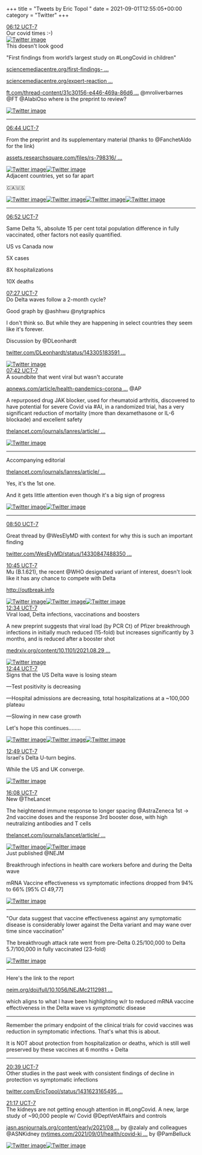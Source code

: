 +++
title = "Tweets by Eric Topol " 
date = 2021-09-01T12:55:05+00:00
category = "Twitter"
+++
<div class="tweet"> 
<div class="profile"> 
<a href="https://twitter.com/erictopol/status/1433055144845844481" target="_blank" rel="noreferer">06:12 UCT-7</a> 
</div> 
<div class="content"> 
Our covid times :-) </div> 
<a href="/twitter/erictopol/images/E-M78VGVUAAO6D6.jpg"  ><img src="/twitter/erictopol/images/E-M78VGVUAAO6D6.jpg" alt="Twitter image" ></img></a></div> 
<div class="thread"> 
<div class="thread-content"> 
This doesn't look good

"First findings from world’s largest study on #LongCovid  in children" 

<a href="https://www.sciencemediacentre.org/first-findings-from-worlds-largest-study-on-long-covid-in-children/" target="_blank" rel="noreferer">sciencemediacentre.org/first-findings- ...</a> 


<a href="https://www.sciencemediacentre.org/expert-reaction-to-preprint-from-the-clock-study-looking-at-long-covid-in-children/" target="_blank" rel="noreferer">sciencemediacentre.org/expert-reaction ...</a> 


<a href="https://www.ft.com/thread-content/31c30156-e446-469a-86d6-a1b93ccf91a0" target="_blank" rel="noreferer">ft.com/thread-content/31c30156-e446-469a-86d6 ...</a> 
  @mroliverbarnes @FT @AlabiOso where is the preprint to review? </div> 
<a href="/twitter/erictopol/images/E-M_DYZVUAY2kay.jpg"  ><img src="/twitter/erictopol/images/E-M_DYZVUAY2kay.jpg" alt="Twitter image" ></img></a><hr><div class="profile"> 
<a href="https://twitter.com/erictopol/status/1433063291979399171" target="_blank" rel="noreferer">06:44 UCT-7</a> 
</div> 
<div class="content"> 
From the preprint and its supplementary material (thanks to @FanchetAldo for the link)

<a href="https://assets.researchsquare.com/files/rs-798316/v1/8322114d-03ed-42ad-8fdb-883a05a64643.pdf?c=1628633145" target="_blank" rel="noreferer">assets.researchsquare.com/files/rs-798316/ ...</a> 
 </div> 
<a href="/twitter/erictopol/images/E-NDEFBVgAMAZlN.png"  ><img src="/twitter/erictopol/images/E-NDEFBVgAMAZlN.png" alt="Twitter image" ></img></a><a href="/twitter/erictopol/images/E-NDG1IVIAEUOb1.jpg"  ><img src="/twitter/erictopol/images/E-NDG1IVIAEUOb1.jpg" alt="Twitter image" ></img></a></div> 
<div class="thread"> 
<div class="thread-content"> 
Adjacent countries, yet so far apart

🇨🇦🇺🇸 </div> 
<a href="/twitter/erictopol/images/E-LT68SVEAIwmKd.jpg"  ><img src="/twitter/erictopol/images/E-LT68SVEAIwmKd.jpg" alt="Twitter image" ></img></a><a href="/twitter/erictopol/images/E-LTkK1VQAoJZe0.jpg"  ><img src="/twitter/erictopol/images/E-LTkK1VQAoJZe0.jpg" alt="Twitter image" ></img></a><a href="/twitter/erictopol/images/E-LTmddVQAIBsYk.jpg"  ><img src="/twitter/erictopol/images/E-LTmddVQAIBsYk.jpg" alt="Twitter image" ></img></a><a href="/twitter/erictopol/images/E-LTp1IUUAMesgk.jpg"  ><img src="/twitter/erictopol/images/E-LTp1IUUAMesgk.jpg" alt="Twitter image" ></img></a><hr><div class="profile"> 
<a href="https://twitter.com/erictopol/status/1433065133136248836" target="_blank" rel="noreferer">06:52 UCT-7</a> 
</div> 
<div class="content"> 
Same Delta %, absolute 15 per cent total population difference in fully vaccinated, other factors not easily quantified.

US vs Canada now

5X cases

8X hospitalizations

10X deaths</div> 
</div> 
<div class="tweet"> 
<div class="profile"> 
<a href="https://twitter.com/erictopol/status/1433074082665304077" target="_blank" rel="noreferer">07:27 UCT-7</a> 
</div> 
<div class="content"> 
Do Delta waves follow a 2-month cycle? 

Good graph by @ashhwu @nytgraphics 

I don't think so. But while they are happening in select countries they seem like it's forever.

Discussion by @DLeonhardt 

<a href="https://twitter.com/DLeonhardt/status/1433051835913355266" target="_blank" rel="noreferer">twitter.com/DLeonhardt/status/143305183591 ...</a> 
 </div> 
<a href="/twitter/erictopol/images/E-NM9N-VkAMgJqk.jpg"  ><img src="/twitter/erictopol/images/E-NM9N-VkAMgJqk.jpg" alt="Twitter image" ></img></a></div> 
<div class="tweet"> 
<div class="profile"> 
<a href="https://twitter.com/erictopol/status/1433077932793077766" target="_blank" rel="noreferer">07:42 UCT-7</a> 
</div> 
<div class="content"> 
A soundbite that went viral but wasn't accurate

<a href="https://apnews.com/article/health-pandemics-coronavirus-pandemic-9845c7257300ff6546c20489e642a1ea" target="_blank" rel="noreferer">apnews.com/article/health-pandemics-corona ...</a> 
 @AP</div> 
</div> 
<div class="thread"> 
<div class="thread-content"> 
A repurposed drug JAK blocker, used for rheumatoid arthritis, discovered to have potential for severe Covid via #AI, in a randomized trial, has a very significant reduction of mortality (more than dexamethasone or IL-6 blockade) and excellent safety

<a href="https://www.thelancet.com/journals/lanres/article/PIIS2213-2600(21)00331-3/fulltext" target="_blank" rel="noreferer">thelancet.com/journals/lanres/article/ ...</a> 
 </div> 
<a href="/twitter/erictopol/images/E-NdI_sUUAELupq.jpg"  ><img src="/twitter/erictopol/images/E-NdI_sUUAELupq.jpg" alt="Twitter image" ></img></a><hr><div class="thread-content"> 
Accompanying editorial

<a href="https://www.thelancet.com/journals/lanres/article/PIIS2213-2600(21)00358-1/fulltext" target="_blank" rel="noreferer">thelancet.com/journals/lanres/article/ ...</a> 


Yes, it's the 1st one.

And it gets little attention even though it's a big sign of progress </div> 
<a href="/twitter/erictopol/images/E-NdXwyUYAg9IB4.jpg"  ><img src="/twitter/erictopol/images/E-NdXwyUYAg9IB4.jpg" alt="Twitter image" ></img></a><a href="/twitter/erictopol/images/E-NdZVsVgAAsARl.jpg"  ><img src="/twitter/erictopol/images/E-NdZVsVgAAsARl.jpg" alt="Twitter image" ></img></a><hr><div class="profile"> 
<a href="https://twitter.com/erictopol/status/1433094800316657667" target="_blank" rel="noreferer">08:50 UCT-7</a> 
</div> 
<div class="content"> 
Great thread by @WesElyMD with context for why this is such an important finding 

<a href="https://twitter.com/WesElyMD/status/1433084748835049478" target="_blank" rel="noreferer">twitter.com/WesElyMD/status/14330847488350 ...</a> 
</div> 
</div> 
<div class="tweet"> 
<div class="profile"> 
<a href="https://twitter.com/erictopol/status/1433123855778729986" target="_blank" rel="noreferer">10:45 UCT-7</a> 
</div> 
<div class="content"> 
Mu (B.1.621), the recent @WHO designated variant of interest, doesn't look like it has any chance to compete with Delta

<a href="http://outbreak.info" target="_blank" rel="noreferer">http://outbreak.info</a> 
 </div> 
<a href="/twitter/erictopol/images/E-N6X_YVEAAJ2DL.jpg"  ><img src="/twitter/erictopol/images/E-N6X_YVEAAJ2DL.jpg" alt="Twitter image" ></img></a><a href="/twitter/erictopol/images/E-N6ZOuUcAEVhsq.jpg"  ><img src="/twitter/erictopol/images/E-N6ZOuUcAEVhsq.jpg" alt="Twitter image" ></img></a><a href="/twitter/erictopol/images/E-N6asGVcAUG_YW.jpg"  ><img src="/twitter/erictopol/images/E-N6asGVcAUG_YW.jpg" alt="Twitter image" ></img></a></div> 
<div class="tweet"> 
<div class="profile"> 
<a href="https://twitter.com/erictopol/status/1433151366520721412" target="_blank" rel="noreferer">12:34 UCT-7</a> 
</div> 
<div class="content"> 
Viral load, Delta infections, vaccinations and boosters

A new preprint suggests that viral load (by PCR Ct) of Pfizer breakthrough infections in initially much reduced (15-fold) but increases significantly by 3 months, and is reduced after a booster shot 

<a href="https://www.medrxiv.org/content/10.1101/2021.08.29.21262798v1" target="_blank" rel="noreferer">medrxiv.org/content/10.1101/2021.08.29 ...</a> 
 </div> 
<a href="/twitter/erictopol/images/E-OSwykUYAI9MgN.png"  ><img src="/twitter/erictopol/images/E-OSwykUYAI9MgN.png" alt="Twitter image" ></img></a></div> 
<div class="tweet"> 
<div class="profile"> 
<a href="https://twitter.com/erictopol/status/1433153861166845952" target="_blank" rel="noreferer">12:44 UCT-7</a> 
</div> 
<div class="content"> 
Signs that the US Delta wave is losing steam

—Test positivity is decreasing

—Hospital admissions are decreasing, total hospitalizations at  a ~100,000 plateau

—Slowing in new case growth

Let's hope this continues........ </div> 
<a href="/twitter/erictopol/images/E-OU8p_VEAAoPgL.jpg"  ><img src="/twitter/erictopol/images/E-OU8p_VEAAoPgL.jpg" alt="Twitter image" ></img></a><a href="/twitter/erictopol/images/E-OVTKAVkAEgE2r.jpg"  ><img src="/twitter/erictopol/images/E-OVTKAVkAEgE2r.jpg" alt="Twitter image" ></img></a><a href="/twitter/erictopol/images/E-OVf3tVgAYwd_s.jpg"  ><img src="/twitter/erictopol/images/E-OVf3tVgAYwd_s.jpg" alt="Twitter image" ></img></a></div> 
<div class="tweet"> 
<div class="profile"> 
<a href="https://twitter.com/erictopol/status/1433155147501162497" target="_blank" rel="noreferer">12:49 UCT-7</a> 
</div> 
<div class="content"> 
Israel's Delta U-turn begins.

While the US and UK converge. </div> 
<a href="/twitter/erictopol/images/E-OW3dDVIAEBkFz.jpg"  ><img src="/twitter/erictopol/images/E-OW3dDVIAEBkFz.jpg" alt="Twitter image" ></img></a></div> 
<div class="tweet"> 
<div class="profile"> 
<a href="https://twitter.com/erictopol/status/1433205137984540679" target="_blank" rel="noreferer">16:08 UCT-7</a> 
</div> 
<div class="content"> 
New @TheLancet 

The heightened immune response to longer spacing @AstraZeneca 1st -&gt; 2nd vaccine doses and the response 3rd booster dose, with high neutralizing antibodies and T cells

<a href="https://www.thelancet.com/journals/lancet/article/PIIS0140-6736(21)01699-8/fulltext" target="_blank" rel="noreferer">thelancet.com/journals/lancet/article/ ...</a> 
 </div> 
<a href="/twitter/erictopol/images/E-PD2HAUUAA1nBo.jpg"  ><img src="/twitter/erictopol/images/E-PD2HAUUAA1nBo.jpg" alt="Twitter image" ></img></a><a href="/twitter/erictopol/images/E-PD4APVcAcPjcJ.jpg"  ><img src="/twitter/erictopol/images/E-PD4APVcAcPjcJ.jpg" alt="Twitter image" ></img></a></div> 
<div class="thread"> 
<div class="thread-content"> 
Just published @NEJM

Breakthrough infections in health care workers before and during the Delta wave

mRNA Vaccine effectiveness vs symptomatic infections dropped from 94% to 66% [95% CI 49,77] </div> 
<a href="/twitter/erictopol/images/E-OiCAMWEAYfa4H.jpg"  ><img src="/twitter/erictopol/images/E-OiCAMWEAYfa4H.jpg" alt="Twitter image" ></img></a><hr><div class="thread-content"> 
"Our data suggest that vaccine effectiveness against any symptomatic disease is considerably lower against the Delta variant and may wane over time since vaccination"

The breakthrough attack rate went from pre-Delta 0.25/100,000 to Delta 5.7/100,000 in fully vaccinated (23-fold) </div> 
<a href="/twitter/erictopol/images/E-OjlpnWUAg6z5_.jpg"  ><img src="/twitter/erictopol/images/E-OjlpnWUAg6z5_.jpg" alt="Twitter image" ></img></a><hr><div class="thread-content"> 
Here's the link to the report

<a href="https://www.nejm.org/doi/full/10.1056/NEJMc2112981?query=featured_home" target="_blank" rel="noreferer">nejm.org/doi/full/10.1056/NEJMc2112981 ...</a> 


which aligns to what I have been highlighting w/r to reduced mRNA vaccine effectiveness in the Delta wave vs *symptomatic* disease</div> 
<hr><div class="thread-content"> 
Remember the primary endpoint of the clinical trials for covid vaccines was reduction in symptomatic infections. That's what this is about.

It is NOT about protection from hospitalization or deaths, which is still well preserved by these vaccines at 6 months + Delta</div> 
<hr><div class="profile"> 
<a href="https://twitter.com/erictopol/status/1433273455370141697" target="_blank" rel="noreferer">20:39 UCT-7</a> 
</div> 
<div class="content"> 
Other studies in the past week with consistent findings of decline in protection vs symptomatic infections

<a href="https://twitter.com/EricTopol/status/1431623165495496719" target="_blank" rel="noreferer">twitter.com/EricTopol/status/1431623165495 ...</a> 
</div> 
</div> 
<div class="tweet"> 
<div class="profile"> 
<a href="https://twitter.com/erictopol/status/1433282855107317760" target="_blank" rel="noreferer">21:17 UCT-7</a> 
</div> 
<div class="content"> 
The kidneys are not getting enough attention in #LongCovid. A new, large study of ~90,000 people w/ Covid @DeptVetAffairs and controls

<a href="https://jasn.asnjournals.org/content/early/2021/08/25/ASN.2021060734" target="_blank" rel="noreferer">jasn.asnjournals.org/content/early/2021/08 ...</a> 
 by @zalaly and colleagues @ASNKidney <a href="https://www.nytimes.com/2021/09/01/health/covid-kidney-damage.html" target="_blank" rel="noreferer">nytimes.com/2021/09/01/health/covid-ki ...</a> 
 by @PamBelluck </div> 
<a href="/twitter/erictopol/images/E-QJB2yVkAEQHBR.jpg"  ><img src="/twitter/erictopol/images/E-QJB2yVkAEQHBR.jpg" alt="Twitter image" ></img></a><a href="/twitter/erictopol/images/E-QJW_yVUAEV0kD.jpg"  ><img src="/twitter/erictopol/images/E-QJW_yVUAEV0kD.jpg" alt="Twitter image" ></img></a></div> 


